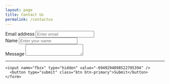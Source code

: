 ```yaml
---
layout: page
title: Contact Us
permalink: /contactus
---
```


<form accept-charset="UTF-8" action="https://docs.google.com/forms/d/1aQHC9Zx7cR4Sfy8m32LvNBY74XoqNzZVr1LcFHGIcDc/formResponse" method="POST" enctype="multipart/form-data" target="_blank">
      <div class="form-group">
        <label for="exampleInputEmail1" required="required">Email address</label>
        <input type="email" name="entry.1045781291" class="form-control" id="exampleInputEmail1" aria-describedby="emailHelp" placeholder="Enter email">
      </div>
      <div class="form-group">
        <label for="exampleInputName">Name</label>
        <input type="text" name="entry.2005620554" class="form-control" id="exampleInputName" placeholder="Enter your name" required="required">
      </div>
      <div class="form-group">        
		  <label for="exampleTextarea">Message</label>
		  <textarea name="entry.839337160" required="required" class="form-control"></textarea>
      </div>
      <hr>

	<input name="fbzx" type="hidden" value="-6949294898522705394" />
      <button type="submit" class="btn btn-primary">Submit</button>
    </form>